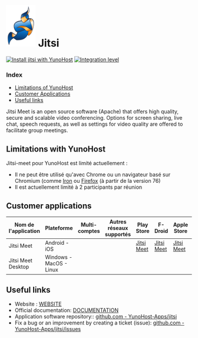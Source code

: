 # <img src="/images/jitsi_logo.svg" width="80px" alt="Jitsi's logo"> Jitsi

[![Install jitsi with YunoHost](https://install-app.yunohost.org/install-with-yunohost.png)](https://install-app.yunohost.org/?app=jitsi) [![Integration level](https://dash.yunohost.org/integration/jitsi.svg)](https://dash.yunohost.org/appci/app/jitsi)

### Index

- [Limitations of YunoHost](#limitations-with-yunohost)
- [Customer Applications](#customer-applications)
- [Useful links](#useful-links)

Jitsi Meet is an open source software (Apache) that offers high quality, secure and scalable video conferencing. Options for screen sharing, live chat, speech requests, as well as settings for
video quality are offered to facilitate group meetings.

## Limitations with YunoHost

Jitsi-meet pour YunoHost est limité actuellement :

* Il ne peut être utilisé qu'avec Chrome ou un navigateur basé sur Chromium (comme [Iron](https://www.srware.net/iron/) ou [Firefox](https://www.mozilla.org/fr/firefox/browsers/) (à partir de la version 76)
* Il est actuellement limité à 2 participants par réunion


## Customer applications

| Nom de l'application | Plateforme | Multi-comptes | Autres réseaux supportés | Play Store | F-Droid | Apple Store | *Autres* |
|-----------------------|------------|---------------|-------------------------|------------|---------|-------------|----------|
| Jitsi Meet            | Android - iOS  |               |                      | [Jitsi Meet](https://play.google.com/store/apps/details?id=org.jitsi.meet) | [Jitsi Meet](https://f-droid.org/en/packages/org.jitsi.meet/) | [Jitsi Meet](https://apps.apple.com/us/app/jitsi-meet/id1165103905) |          |
| Jitsi Meet Desktop    | Windows - MacOS - Linux  |  |                        |            |         |             | [Téléchargement](https://desktop.jitsi.org/Main/Download)  |

## Useful links

 + Website : [WEBSITE](https://jitsi.org)
 + Official documentation: [DOCUMENTATION](https://jitsi.org/user-faq/)
 + Application software repository:: [github.com - YunoHost-Apps/jitsi](https://github.com/YunoHost-Apps/jitsi_ynh)
 + Fix a bug or an improvement by creating a ticket (issue): [github.com - YunoHost-Apps/jitsi/issues](https://github.com/YunoHost-Apps/jitsi_ynh/issues)
